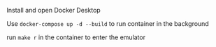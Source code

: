 Install and open Docker Desktop

Use `docker-compose up -d --build` to run container in the background

run `make r` in the container to enter the emulator